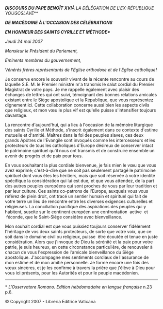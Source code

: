 ***DISCOURS DU PAPE BENOÎT XVI**À LA DÉLÉGATION DE L'EX-RÉPUBLIQUE YOUGOSLAVE***

***DE MACÉDOINE À L'OCCASION DES CÉLÉBRATIONS***

***EN HONNEUR DES SAINTS CYRILLE ET MÉTHODE\****

*Jeudi 24 mai 2007*

*Monsieur le Président du Parlement,*

*Eminents membres du gouvernement,*

*Vénérés frères représentants de l'Eglise orthodoxe et de l'Eglise catholique!*

Je conserve encore le souvenir vivant de la récente rencontre au cours de laquelle S.E. M. le Premier ministre m'a transmis le salut cordial du Premier Magistrat de votre pays. Je me rappelle également avec plaisir des échanges de lettres qui ont suivi, témoignant des bonnes relations amicales existant entre le Siège apostolique et la République, que vous représentez dignement ici. Cette collaboration concerne aussi bien les aspects civils que religieux, et mon vœu le plus vif est qu'elle puisse s'intensifier toujours davantage.

La rencontre d'aujourd'hui, qui a lieu à l'occasion de la mémoire liturgique des saints Cyrille et Méthode, s'inscrit également dans ce contexte d'estime mutuelle et d'amitié. Maîtres dans la foi des peuples slaves, ces deux grands Apôtres de l'Evangile sont invoqués comme les intercesseurs et les protecteurs de tous les catholiques d'Europe désireux de conserver intact le patrimoine spirituel qu'il nous ont transmis et de construire ensemble un avenir de progrès et de paix pour tous.

En vous souhaitant la plus cordiale bienvenue, je fais mien le vœu que vous avez exprimé; c'est-à-dire que ne soit pas seulement partagé le patrimoine spirituel dont vous êtes les héritiers, mais que soit réservée à votre identité spécifique la considération qui lui est due, et que vous attendez, de la part des autres peuples européens qui sont proches de vous par leur tradition et par leur culture. Ces saints co-patrons de l'Europe, auxquels vous vous référez de plein droit, ont tracé un sentier humain et spirituel qui fait de votre terre un lieu de rencontre entre les diverses exigences culturelles et religieuses. La conciliation pacifique des aspirations des peuples qui y habitent, suscite sur le continent européen une confrontation  active  et  féconde, que le Saint-Siège considère avec bienveillance.

Mon souhait cordial est que vous puissiez toujours conserver fidèlement l'héritage de vos deux saints protecteurs, de sorte que votre voix, que ce soit dans le domaine civil ou religieux, puisse  être écoutée et tenue en juste considération. Alors que j'invoque de Dieu la sérénité et la paix pour votre patrie, je suis heureux, en cette circonstance particulière, de renouveler à chacun de vous l'expression de l'amicale bienveillance du Siège apostolique. J'accompagne mes sentiments cordiaux de l'assurance de mon estime et de mon amitié personnelle. Je forme encore une fois des vœux sincères, et je les confirme à travers la prière que j'élève à Dieu pour vous ici présents, pour les Autorités et pour le peuple macédonien.

* * *

\* *L'Osservatore Romano. Edition hebdomadaire en langue française* n.23 p.6.

© Copyright 2007 - Libreria Editrice Vaticana